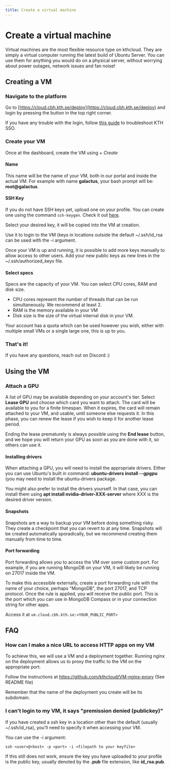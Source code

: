 ```yaml
---
title: Create a virtual machine
---
```


# Create a virtual machine

Virtual machines are the most flexible resource type on kthcloud. They
are simply a virtual computer running the latest build of Ubuntu Server.
You can use them for anything you would do on a physical server, without
worrying about power outages, network issues and fan noise!

## Creating a VM

### Navigate to the platform

Go to [https://cloud.cbh.kth.se/deploy](https://cloud.cbh.kth.se/deploy) and login by pressing the button in the top right corner.

If you have any trouble with the login, follow [this guide](/usage/setUpKthSso "wikilink") to troubleshoot KTH SSO.

### Create your VM

Once at the dashboard, create the VM using *+ Create*

#### Name

This name will be the name of your VM, both in our portal and inside the
actual VM. For example with name **galactus**, your bash prompt will be:
**root@galactus**.

#### SSH Key

If you do not have SSH keys yet, upload one on your profile. You can
create one using the command `ssh-keygen`. Check it out [here](https://www.ssh.com/academy/ssh/keygen).

Select your desired key, it will be copied into the VM at creation.

Use it to login to the VM (keys in locations outside the default
\~/.ssh/id_rsa can be used with the -i argument.

Once your VM is up and running, it is possible to add more keys manually
to allow access to other users. Add your new public keys as new lines in
the \~/.ssh/authorized_keys file.

#### Select specs

Specs are the capacity of your VM. You can select CPU cores, RAM and
disk size.

  - CPU cores represent the number of threads that can be run
    simultaneously. We recommend at least 2.
  - RAM is the memory available in your VM
  - Disk size is the size of the virtual internal disk in your VM.

Your account has a quota which can be used however you wish, either with
multiple small VMs or a single large one, this is up to you.

### That's it\!

If you have any questions, reach out on Discord :)

## Using the VM

### Attach a GPU

A list of GPU may be available depending on your account's tier. Select
**Lease GPU** and choose which card you want to attach. The card will be
available to you for a finite timespan. When it expires, the card will
remain attached to your VM, and usable, until someone else requests it.
In this phase, you can renew the lease if you wish to keep it for
another lease period.

Ending the lease prematurely is always possible using the **End lease**
button, and we hope you will return your GPU as soon as you are done
with it, so others can use it.

#### Installing drivers

When attaching a GPU, you will need to install the appropriate drivers.
Either you can use Ubuntu's built in command: **ubuntu-drivers install
--gpgpu** (you may need to install the ubuntu-drivers package.

You might also prefer to install the drivers yourself. In that case, you
can install them using **apt install nvidia-driver-XXX-server** where
XXX is the desired driver version.

#### Snapshots

Snapshots are a way to backup your VM before doing something risky. They
create a checkpoint that you can revert to at any time. Snapshots will
be created automatically sporadically, but we recommend creating them
manually from time to time.

#### Port forwarding

Port forwarding allows you to access the VM over some custom port. For
example, if you are running MongoDB on your VM, it will likely be
running on 27017 inside the VM.

To make this accessible externally, create a port forwarding rule with
the name of your choice, perhaps "MongoDB", the port 27017, and TCP
protocol. Once the rule is applied, you will receive the public port.
This is the port which you can use in MongoDB Compass or in your
connection string for other apps.

Access it at `vm.cloud.cbh.kth.se:<YOUR_PUBLIC_PORT>`

## FAQ

### How can I make a nice URL to access HTTP apps on my VM

To achieve this, we will use a VM and a deployment together. Running
nginx on the deployment allows us to proxy the traffic to the VM on the
appropriate port.

Follow the instructions at <https://github.com/kthcloud/VM-nginx-proxy>
(See README file)

Remember that the name of the deployment you create will be its
subdomain.

### I can't login to my VM, it says "premission denied (publickey)"

If you have created a ssh key in a location other than the default
(usually \~/.ssh/id_rsa), you'll need to specify it when accessing your
VM.

You can use the -i argument:

    ssh <user>@<host> -p <port> -i <filepath to your keyfile>

If this still does not work, ensure the key you have uploaded to your
profile is the public key, usually denoted by the **.pub** file
extension, like **id_rsa.pub**.